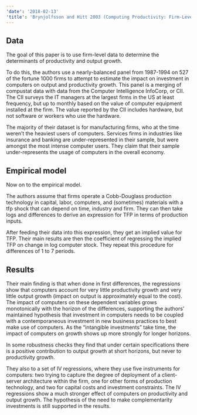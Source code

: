```yaml
---
'date': '2018-02-13'
'title': 'Brynjolfsson and Hitt 2003 (Computing Productivity: Firm-Level Evidence)'
---
```


<h2 id="data">Data</h2>
<p>The goal of this paper is to use firm-level data to determine the determinants of productivity and output growth.</p>
<p>To do this, the authors use a nearly-balanced panel from 1987-1994 on 527 of the fortune 1000 firms to attempt to estimate the impact on investment in computers on output and productivity growth. This panel is a merging of compustat data with data from the Computer Intelligence InfoCorp, or CII. The CII surveys the IT managers at the largest firms in the US at least frequency, but up to monthly based on the value of computer equipment installed at the firm. The value reported by the CII includes hardware, but not software or workers who use the hardware.</p>
<p>The majority of their dataset is for manufacturing firms, who at the time weren’t the heaviest users of computers. Services firms in industries like insurance and banking are under-represented in their sample, but were amongst the most intense computer users. They claim that their sample under-represents the usage of computers in the overall economy.</p>
<h2 id="empirical-model">Empirical model</h2>
<p>Now on to the empirical model.</p>
<p>The authors assume that firms operate a Cobb-Douglass production technology in capital, labor, computers, and (sometimes) materials with a tfp shock that can depend on time, industry and firm. They can then take logs and differences to derive an expression for TFP in terms of production inputs.</p>
<p>After feeding their data into this expression, they get an implied value for TFP. Their main results are then the coefficient of regressing the implied TFP on change in log computer stock. They repeat this procedure for differences of 1 to 7 periods.</p>
<h2 id="results">Results</h2>
<p>Their main finding is that when done in first differences, the regressions show that computers account for very little productivity growth and very little output growth (impact on output is approximately equal to the cost). The impact of computers on these dependent variables grows monotonically with the horizon of the differences, supporting the authors’ maintained hypothesis that investment in computers needs to be coupled with a contemporaneous investment in new business practices to best make use of computers. As the “intangible investments” take time, the impact of computers on growth shows up more strongly for longer horizons.</p>
<p>In some robustness checks they find that under certain specifications there is a positive contribution to output growth at short horizons, but never to productivity growth.</p>
<p>They also to a set of IV regressions, where they use five instruments for computers: two trying to capture the degree of deployment of a client-server architecture within the firm, one for other forms of production technology, and two for capital costs and investment constraints. The IV regressions show a much stronger effect of computers on productivity and output growth. The hypothesis of the need to make complementarity investments is still supported in the results.</p>


